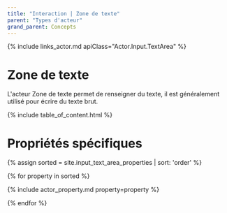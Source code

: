 ```yaml
---
title: "Interaction | Zone de texte"
parent: "Types d'acteur"
grand_parent: Concepts
---
```


{% include links_actor.md apiClass="Actor.Input.TextArea" %}

# Zone de texte

L'acteur Zone de texte permet de renseigner du texte, il est généralement utilisé pour écrire du texte brut.

{% include table_of_content.html %}

# Propriétés spécifiques

{% assign sorted = site.input_text_area_properties | sort: 'order' %}

{% for property in sorted %}

{% include actor_property.md property=property %}

{% endfor %}